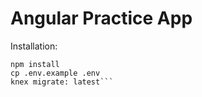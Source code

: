 # Angular Practice App

Installation:
```createdb beer-bonuses
npm install
cp .env.example .env
knex migrate: latest```
